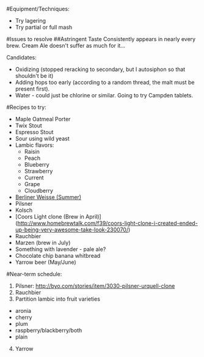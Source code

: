 #Equipment/Techniques:

- Try lagering
- Try partial or full mash

#Issues to resolve
##Astringent Taste
Consistently appears in nearly every brew. Cream Ale doesn't suffer as much for it...

Candidates:
* Oxidizing (stopped reracking to secondary, but I autosiphon so that shouldn't be it)
* Adding hops too early (according to a random thread, the malt must be present first).
* Water - could just be chlorine or similar. Going to try Campden tablets.

#Recipes to try:

- Maple Oatmeal Porter
- Twix Stout
- Espresso Stout
- Sour using wild yeast
- Lambic flavors:
  - Raisin
  - Peach
  - Blueberry
  - Strawberry
  - Current
  - Grape
  - Cloudberry
- [Berliner Weisse (Summer)](http://www.snbbrewing.com/2013/06/weiss-hell-not.html)
- Pilsner
- Kolsch
- [Coors Light clone (Brew in April)] (http://www.homebrewtalk.com/f39/coors-light-clone-i-created-ended-up-being-very-awesome-take-look-230070/)
- Rauchbier
- Marzen (brew in July)
- Something with lavender - pale ale?
- Chocolate chip banana whitbread
- Yarrow beer (May/June)

#Near-term schedule:
1. Pilsner: http://byo.com/stories/item/3030-pilsner-urquell-clone
2. Rauchbier
3. Partition lambic into fruit varieties
* aronia
* cherry
* plum
* raspberry/blackberry/both
* plain
4. Yarrow
